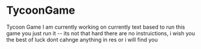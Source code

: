 # TycoonGame
Tycoon Game I am currently working on
currently text based
to run this game you just run it -- its not that hard
there are no instruictions, i wish you the best of luck
dont cahnge anything in res or i will find you